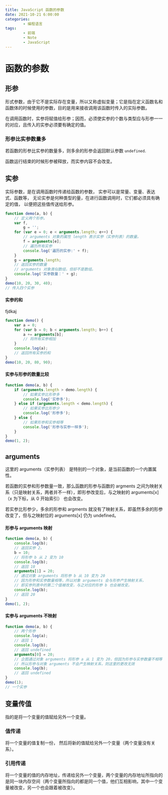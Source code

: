 ```yaml
---
title: JavaScript 函数的参数
date: 2021-10-21 6:00:00
categories:
        - 编程语言
tags:
        - 前端
        - Note
        - JavaScript
---
```


# 函数的参数

## 形参

形式参数，由于它不是实际存在变量，所以又称虚拟变量；它是指在定义函数名和函数体的时候使用的参数，目的是用来接收调用该函数时传入的实际参数。

在调用函数时，实参将赋值给形参；因而，必须使实参的个数与类型应与形参一一的对应，且传入的实参必须要有确定的值。

### 形参比实参数量多

若函数的形参比实参的数量多，则多余的形参会返回默认参数 `undefined`.

函数运行结束的时候形参被释放，而实参内容不会改变。

## 实参

实际参数，是在调用函数时传递给函数的参数， 实参可以是常量、变量、表达式、函数等， 无论实参是何种类型的量，在进行函数调用时，它们都必须具有确定的值， 以便把这些值传送给形参。

```JavaScript
function demo(a, b) {
	// 定义两个形参。
	var f,
		g = '';
	for (var e = 0; e < arguments.length; e++) {
		// arguments 对象的属性 length 表示实参（实参列表）的数量。
		f = arguments[e];
		// 遍历所有实参
		console.log('遍历的实参:' + f);
	}
	g = arguments.length;
	// 返回实参的数量
	// arguments 对象类似数组，但却不是数组。
	console.log('实参数量：' + g);
}
demo(10, 20, 30, 40);
// 传入四个实参

```

#### 实参的和

fjdkaj

```JavaScript
function demo() {
	var a = 0;
	for (var b = 0; b < arguments.length; b++) {
		a += arguments[b];
		// 将所有实参相加
	}
	console.log(a);
	// 返回所有实参的和
}
demo(10, 20, 80, 90);
```

#### 实参与形参的数量比较

```JavaScript
function demo(a, b) {
	if (arguments.length > demo.length) {
		// 如果实参比形参多
		console.log('实参多');
	} else if (arguments.length < demo.length) {
		// 如果实参比形参少
		console.log('形参多');
	} else {
		// 如果形参和实参相等
		console.log('形参与实参一样多');
	}
}
demo(1, 2);
```

## arguments

这里的 arguments（实参列表） 是特别的一个对象，是当前函数的一个内置属性。

若函数的实参和形参数量一致，那么函数的形参与函数的 argments 之间为映射关系（只是映射关系，两者并不一样），即形参改变后，与之映射的 arguments[x]（x 为下标，从 0 开始索引） 也会改变。

若实参比形参少，多余的形参和 argments 就没有了映射关系，即虽然多余的形参改变了，但与之映射位的 arguments[x] 仍为 undefined。

#### 形参与 arguments 映射

```javascript
function demo(a, b) {
	console.log(b);
	// 返回实参 2。
	b = 10;
	// 将形参 b 从 2 变为 10
	console.log(b);
	// 返回 10
	arguments[1] = 20;
	// 通过对象 arguments 将形参 b 从 10 变为 20
	// 因为形参和实参数量相等，所以对象 arguments 会与形参产生映射关系，
	// 即实参列表中的第二个值被改变，与之对应的形参 b 也会被改变。
	console.log(b);
	// 返回 20
}
demo(1, 2);
```

#### 实参与 arguments 不映射

```JavaScript
function demo(a, b) {
	// 两个形参
	console.log(a);
	// 返回 1
	console.log(b);
	// 返回 undefined
	arguments[0] = 20;
	// 企图通过对象 arguments 将形参 a 从 1 变为 20，但因为形参与实参数量不相等，
	// 所以形参与对象 arguments 不会产生映射关系，则这里的更改无效
	console.log(b);
	// 返回 undefined
}
demo(1);
// 一个实参
```

## 变量传值

指的是将一个变量的值赋给另外一个变量。

### 值传递

将一个变量的值复制一份， 然后将新的值赋给另外一个变量（两个变量没有关系）。

### 引用传递

将一个变量的值的内存地址，传递给另外一个变量，两个变量的内存地址所指向的是同一块内存空间（两个变量所指向的都是同一个值，他们互相影响，其中一个变量被改变，另一个也会跟着被改变）。
